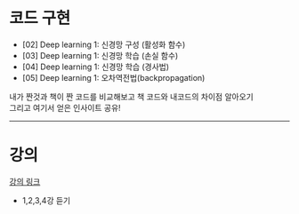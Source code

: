 
# 코드 구현
* [02] Deep learning 1: 신경망 구성 (활성화 함수)   
* [03] Deep learning 1: 신경망 학습 (손실 함수)   
* [04] Deep learning 1: 신경망 학습 (경사법)   
* [05] Deep learning 1: 오차역전법(backpropagation)   

내가 짠것과 책이 짠 코드를 비교해보고 책 코드와 내코드의 차이점 알아오기    
그리고 여기서 얻은 인사이트 공유!    


------



# 강의
[강의 링크](https://deeplearning.cs.cmu.edu/F20/index.html)   
* 1,2,3,4강 듣기




